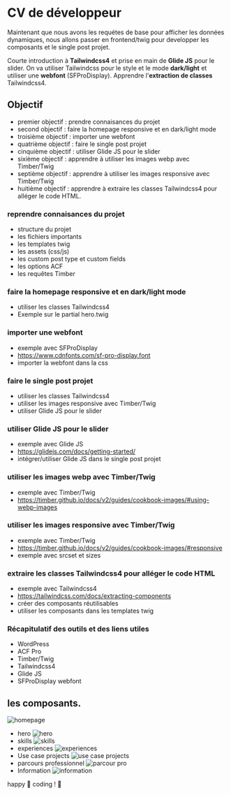 # CV de développeur

Maintenant que nous avons les requétes de base pour afficher les données dynamiques, nous allons passer en frontend/twig pour developper les composants et le single post projet.

Courte introduction à **Tailwindcss4** et prise en main de **Glide JS** pour le slider.
On va utiliser Tailwindcss pour le style et le mode **dark/light** et utiliser une **webfont** (SFProDisplay).
Apprendre l'**extraction de classes** Tailwindcss4.

## Objectif

- premier objectif : prendre connaisances du projet
- second objectif : faire la  homepage responsive et en dark/light mode
- troisième objectif : importer une webfont
- quatrième objectif : faire le single post projet
- cinquième objectif : utiliser Glide JS pour le slider
- sixième objectif : apprendre à utiliser les images webp avec Timber/Twig
- septième objectif : apprendre à utiliser les images responsive avec Timber/Twig
- huitième objectif : apprendre à extraire les classes Tailwindcss4 pour alléger le code HTML.

### reprendre connaisances du projet

- structure du projet
- les fichiers importants
- les templates twig
- les assets (css/js)
- les custom post type et custom fields
- les options ACF
- les requêtes Timber


### faire la homepage responsive et en dark/light mode

- utiliser les classes Tailwindcss4
- Exemple sur le partial hero.twig

### importer une webfont

- exemple avec SFProDisplay
- https://www.cdnfonts.com/sf-pro-display.font
- importer la webfont dans la css

### faire le single post projet

- utiliser les classes Tailwindcss4
- utiliser les images responsive avec Timber/Twig
- utiliser Glide JS pour le slider

### utiliser Glide JS pour le slider

- exemple avec Glide JS
- https://glidejs.com/docs/getting-started/
- intégrer/utiliser Glide JS dans le single post projet

### utiliser les images webp avec Timber/Twig

- exemple avec Timber/Twig
- https://timber.github.io/docs/v2/guides/cookbook-images/#using-webp-images

### utiliser les images responsive avec Timber/Twig

- exemple avec Timber/Twig
- https://timber.github.io/docs/v2/guides/cookbook-images/#responsive
- exemple avec srcset et sizes

### extraire les classes Tailwindcss4 pour alléger le code HTML

- exemple avec Tailwindcss4
- https://tailwindcss.com/docs/extracting-components
- créer des composants réutilisables
- utiliser les composants dans les templates twig

### Récapitulatif des outils et des liens utiles

- WordPress
- ACF Pro
- Timber/Twig
- Tailwindcss4
- Glide JS
- SFProDisplay webfont

## les composants.


![homepage](./homepage.png)

- hero
  ![hero](./hero.png)
- skills
  ![skills](./skills.png)
- experiences
  ![experiences](./parcour-pro.png)
- Use case projects
  ![use case projects](./usecase-projet.png)
- parcours professionnel
  ![parcour pro](./parcour-pro.png)
- Information
  ![information](./information.png)


happy 🦄 coding !  🚀
